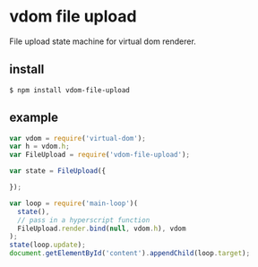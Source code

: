 # vdom file upload

File upload state machine for virtual dom renderer.


## install

    $ npm install vdom-file-upload


## example

```js
var vdom = require('virtual-dom');
var h = vdom.h;
var FileUpload = require('vdom-file-upload');

var state = FileUpload({

});

var loop = require('main-loop')(
  state(),
  // pass in a hyperscript function
  FileUpload.render.bind(null, vdom.h), vdom
);
state(loop.update);
document.getElementById('content').appendChild(loop.target);
```
